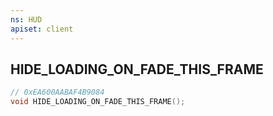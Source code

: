 ```yaml
---
ns: HUD
apiset: client
---
```

## HIDE_LOADING_ON_FADE_THIS_FRAME

```c
// 0xEA600AABAF4B9084
void HIDE_LOADING_ON_FADE_THIS_FRAME();
```